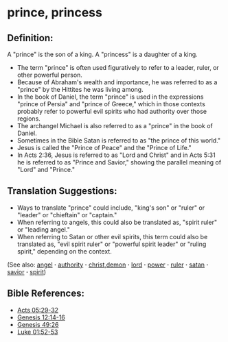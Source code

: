 # prince, princess #

## Definition: ##

A "prince" is the son of a king.  A "princess" is a daughter of a king.

* The term "prince" is often used figuratively to refer to a leader, ruler, or other powerful person.
* Because of Abraham's wealth and importance, he was referred to as a "prince" by the Hittites he was living among.
* In the book of Daniel, the term "prince" is used in the expressions "prince of Persia" and "prince of Greece," which in those contexts probably refer to powerful evil spirits who had authority over those regions.
* The archangel Michael is also referred to as a "prince" in the book of Daniel.
* Sometimes in the Bible Satan is referred to as "the prince of this world."
* Jesus is called the "Prince of Peace" and the "Prince of Life."
* In Acts 2:36, Jesus is referred to as "Lord and Christ" and in Acts 5:31 he is referred to as "Prince and Savior," showing the parallel meaning of "Lord" and "Prince."

## Translation Suggestions: ##

* Ways to translate "prince" could include, "king's son" or "ruler" or "leader" or "chieftain" or "captain." 
* When referring to angels, this could also be translated as, "spirit ruler" or "leading angel."
* When referring to Satan or other evil spirits, this term could also be translated as, "evil spirit ruler" or "powerful spirit leader" or "ruling spirit,"  depending on the context.

(See also: [angel](../kt/angel.md) **·** [authority](../kt/authority.md) **·** [christ](../kt/christ.md),[demon](../kt/demon.md) **·** [lord](../kt/lord.md) **·** [power](../kt/power.md) **·** [ruler](../other/ruler.md) **·** [satan](../kt/satan.md) **·** [savior](../kt/savior.md) **·** [spirit](../kt/spirit.md))

## Bible References: ##

* [Acts 05:29-32](https://door43.org/en/bible/notes/act/05/29)
* [Genesis 12:14-16](https://door43.org/en/bible/notes/gen/12/14)
* [Genesis 49:26](https://door43.org/en/bible/notes/gen/49/26)
* [Luke 01:52-53](https://door43.org/en/bible/notes/luk/01/52)

